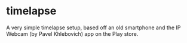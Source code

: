 # timelapse
A very simple timelapse setup, based off an old smartphone and the IP Webcam (by Pavel Khlebovich) app on the Play store.
